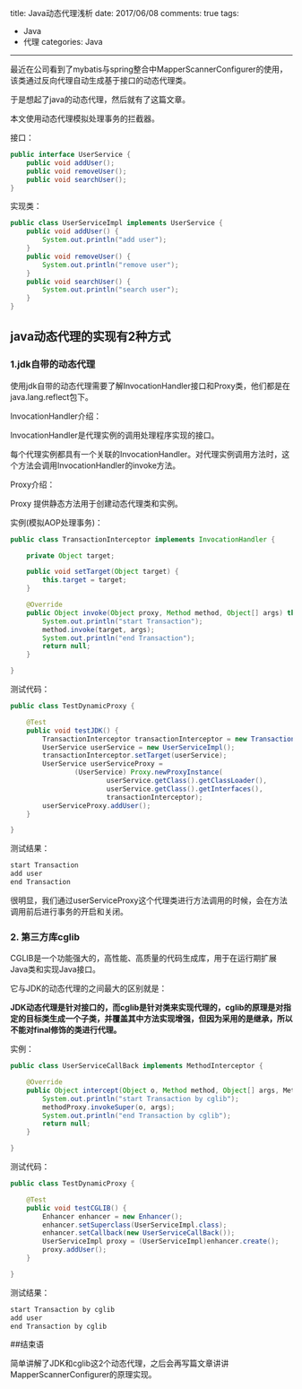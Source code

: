 title: Java动态代理浅析
date: 2017/06/08
comments: true 
tags:
 - Java
 - 代理
categories: Java

----

最近在公司看到了mybatis与spring整合中MapperScannerConfigurer的使用，该类通过反向代理自动生成基于接口的动态代理类。

于是想起了java的动态代理，然后就有了这篇文章。

本文使用动态代理模拟处理事务的拦截器。

<!-- more -->

接口：

```Java
public interface UserService {
    public void addUser();
    public void removeUser();
    public void searchUser();
}
```

实现类：

```Java
public class UserServiceImpl implements UserService {
    public void addUser() {
        System.out.println("add user");
    }
    public void removeUser() {
        System.out.println("remove user");
    }
    public void searchUser() {
        System.out.println("search user");
    }
}
```

## java动态代理的实现有2种方式

### 1.jdk自带的动态代理

使用jdk自带的动态代理需要了解InvocationHandler接口和Proxy类，他们都是在java.lang.reflect包下。

InvocationHandler介绍：

InvocationHandler是代理实例的调用处理程序实现的接口。

每个代理实例都具有一个关联的InvocationHandler。对代理实例调用方法时，这个方法会调用InvocationHandler的invoke方法。

Proxy介绍：

Proxy 提供静态方法用于创建动态代理类和实例。

实例(模拟AOP处理事务)：

```Java
public class TransactionInterceptor implements InvocationHandler {

    private Object target;

    public void setTarget(Object target) {
        this.target = target;
    }

    @Override
    public Object invoke(Object proxy, Method method, Object[] args) throws Throwable {
        System.out.println("start Transaction");
        method.invoke(target, args);
        System.out.println("end Transaction");
        return null;
    }

}
```

测试代码：

```Java
public class TestDynamicProxy {

    @Test
    public void testJDK() {
        TransactionInterceptor transactionInterceptor = new TransactionInterceptor();
        UserService userService = new UserServiceImpl();
        transactionInterceptor.setTarget(userService);
        UserService userServiceProxy =
                (UserService) Proxy.newProxyInstance(
                        userService.getClass().getClassLoader(),
                        userService.getClass().getInterfaces(),
                        transactionInterceptor);
        userServiceProxy.addUser();
    }

}
```

测试结果：

```Java
start Transaction
add user
end Transaction
```

很明显，我们通过userServiceProxy这个代理类进行方法调用的时候，会在方法调用前后进行事务的开启和关闭。

### 2. 第三方库cglib

CGLIB是一个功能强大的，高性能、高质量的代码生成库，用于在运行期扩展Java类和实现Java接口。

它与JDK的动态代理的之间最大的区别就是：

**JDK动态代理是针对接口的，而cglib是针对类来实现代理的，cglib的原理是对指定的目标类生成一个子类，并覆盖其中方法实现增强，但因为采用的是继承，所以不能对final修饰的类进行代理。**

实例：

```Java
public class UserServiceCallBack implements MethodInterceptor {

    @Override
    public Object intercept(Object o, Method method, Object[] args, MethodProxy methodProxy) throws Throwable {
        System.out.println("start Transaction by cglib");
        methodProxy.invokeSuper(o, args);
        System.out.println("end Transaction by cglib");
        return null;
    }

}
```

测试代码：

```Java
public class TestDynamicProxy {

    @Test
    public void testCGLIB() {
        Enhancer enhancer = new Enhancer();
        enhancer.setSuperclass(UserServiceImpl.class);
        enhancer.setCallback(new UserServiceCallBack());
        UserServiceImpl proxy = (UserServiceImpl)enhancer.create();
        proxy.addUser();
    }

}
```

测试结果：

```Java
start Transaction by cglib
add user
end Transaction by cglib
```

##结束语

简单讲解了JDK和cglib这2个动态代理，之后会再写篇文章讲讲MapperScannerConfigurer的原理实现。

